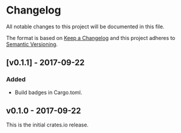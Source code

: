 # Changelog

All notable changes to this project will be documented in this file.

The format is based on [Keep a Changelog](http://keepachangelog.com/en/1.0.0/)
and this project adheres to [Semantic Versioning](http://semver.org/spec/v2.0.0.html).


## [v0.1.1] - 2017-09-22

### Added

- Build badges in Cargo.toml.

## v0.1.0 - 2017-09-22

This is the initial crates.io release.


[0.1.1]: https://github.com/dbrgn/candidateparser/compare/v0.1.0...v0.1.1
